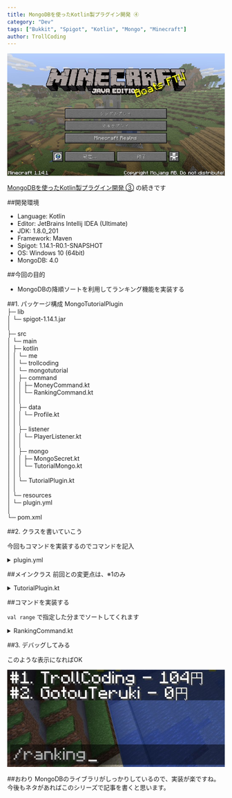 ```yaml
---
title: MongoDBを使ったKotlin製プラグイン開発 ④
category: "Dev"
tags: ["Bukkit", "Spigot", "Kotlin", "Mongo", "Minecraft"]
author: TrollCoding
---
```


![](Minecraft.jpg)

[MongoDBを使ったKotlin製プラグイン開発 ③](https://trollcoding.me/MongoBukkitTutorial-3/) の続きです

##開発環境
* Language: Kotlin
* Editor: JetBrains Intellij IDEA (Ultimate)
* JDK: 1.8.0_201
* Framework: Maven
* Spigot: 1.14.1-R0.1-SNAPSHOT
* OS: Windows 10 (64bit)
* MongoDB: 4.0

##今回の目的
* MongoDBの降順ソートを利用してランキング機能を実装する

##1. パッケージ構成
    MongoTutorialPlugin                               
    ├─ lib                                             
    │   └─ spigot-1.14.1.jar                           
    │   
    ├─ src                                            
    │   └─ main                                       
    │       ├─ kotlin                                 
    │       │   └─ me                                 
    │       │       └─ trollcoding                    
    │       │           └─ mongotutorial              
    │       │               ├─ command                
    │       │               │   ├─ MoneyCommand.kt    
    │       │               │   └─ RankingCommand.kt  
    │       │               │   
    │       │               ├─ data                   
    │       │               │   └─ Profile.kt          
    │       │               │   
    │       │               ├─ listener               
    │       │               │   └─ PlayerListener.kt   
    │       │               │   
    │       │               ├─ mongo                   
    │       │               │   ├─ MongoSecret.kt      
    │       │               │   └─ TutorialMongo.kt    
    │       │               │   
    │       │               └─ TutorialPlugin.kt       
    │       │               
    │       └─ resources                               
    │           └─ plugin.yml                          
    │           
    └─ pom.xml          
                                                                                             
##2. クラスを書いていこう

今回もコマンドを実装するのでコマンドを記入

<details><summary>plugin.yml</summary><div>

```yaml
name: MongoTutorialPlugin
main: me.trollcoding.mongotutorial.TutorialPlugin
version: 1.0
commands:
  money:
  ranking:
```

</div></details>

##メインクラス
前回との変更点は、※1のみ

<details><summary>TutorialPlugin.kt</summary><div>

```kotlin
package me.trollcoding.mongotutorial

import me.trollcoding.mongotutorial.command.MoneyCommand
import me.trollcoding.mongotutorial.command.RankingCommand
import me.trollcoding.mongotutorial.listener.PlayerListener
import me.trollcoding.mongotutorial.mongo.MongoSecret
import me.trollcoding.mongotutorial.mongo.TutorialMongo
import org.bukkit.Bukkit
import org.bukkit.command.Command
import org.bukkit.command.CommandExecutor
import org.bukkit.command.PluginCommand
import org.bukkit.plugin.java.JavaPlugin

class TutorialPlugin : JavaPlugin() {

    companion object {
        //インスタンス宣言
        lateinit var instance: TutorialPlugin
    }

    //接続用オブジェクト
    lateinit var mongo: TutorialMongo

    override fun onEnable() {
        instance = this

        //接続
        mongo = TutorialMongo(
            MongoSecret.HOST,
            MongoSecret.PORT,
            MongoSecret.DATABASE_NAME,
            MongoSecret.USERNAME,
            MongoSecret.PASSWORD
        )

　　　　 //※1
        mapOf(
            this.getCommand("money")!! to MoneyCommand(),
            this.getCommand("ranking")!! to (RankingCommand(this))
        ).forEach { c, e -> c.setExecutor(e) }

        Bukkit.getPluginManager().registerEvents(PlayerListener(this), this)
    }

    override fun onDisable() {
        //接続終了
        mongo.client.close()
    }
}
```

</div></details>

##コマンドを実装する

`val range` で指定した分までソートしてくれます

<details><summary>RankingCommand.kt</summary><div>

```kotlin
package me.trollcoding.mongotutorial.command

import com.mongodb.client.model.Sorts
import me.trollcoding.mongotutorial.TutorialPlugin
import org.bukkit.command.Command
import org.bukkit.command.CommandExecutor
import org.bukkit.command.CommandSender
import org.bukkit.entity.Player

class RankingCommand(val instance: TutorialPlugin) : CommandExecutor {

    override fun onCommand(sender: CommandSender, cmd: Command,
                           label: String, args: Array<out String>): Boolean {
        sender.apply {
            if (sender !is Player) {
                sendMessage("プレイヤーが実行してください")
                return true
            }
        }

        var rank = 0
        val range = 3

        instance.mongo.profiles.apply {
            for (document in find().sort(Sorts.orderBy(Sorts.descending("money"))).limit(range)) {
                if (rank >= range) break
                rank++
                sender.sendMessage("#$rank. ${document.getString("username")} - ${document.getInteger("money")}円")
            }
        }
        return true
    }
}
```

</div></details>

##3. デバッグしてみる

このような表示になればOK

![](Debug.jpg)

##おわり
MongoDBのライブラリがしっかりしているので、実装が楽ですね。\
今後もネタがあればこのシリーズで記事を書くと思います。
